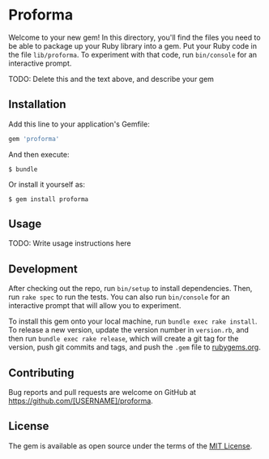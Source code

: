 # Proforma

Welcome to your new gem! In this directory, you'll find the files you need to be able to package up your Ruby library into a gem. Put your Ruby code in the file `lib/proforma`. To experiment with that code, run `bin/console` for an interactive prompt.

TODO: Delete this and the text above, and describe your gem

## Installation

Add this line to your application's Gemfile:

```ruby
gem 'proforma'
```

And then execute:

    $ bundle

Or install it yourself as:

    $ gem install proforma

## Usage

TODO: Write usage instructions here

## Development

After checking out the repo, run `bin/setup` to install dependencies. Then, run `rake spec` to run the tests. You can also run `bin/console` for an interactive prompt that will allow you to experiment.

To install this gem onto your local machine, run `bundle exec rake install`. To release a new version, update the version number in `version.rb`, and then run `bundle exec rake release`, which will create a git tag for the version, push git commits and tags, and push the `.gem` file to [rubygems.org](https://rubygems.org).

## Contributing

Bug reports and pull requests are welcome on GitHub at https://github.com/[USERNAME]/proforma.

## License

The gem is available as open source under the terms of the [MIT License](https://opensource.org/licenses/MIT).
